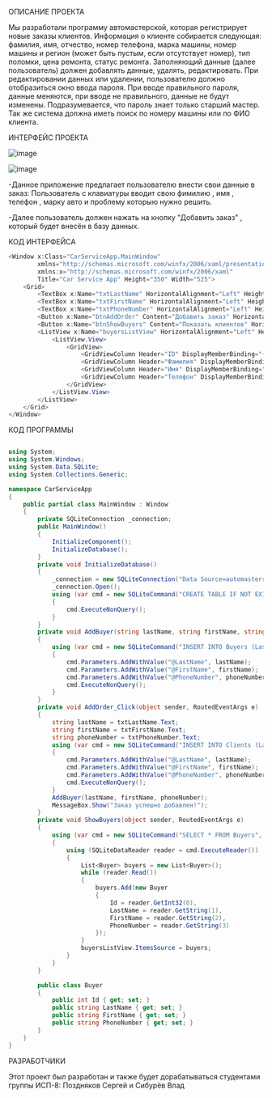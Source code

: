 ОПИСАНИЕ ПРОЕКТА

Мы разработали программу автомастерской, которая регистрирует новые заказы клиентов. Информация о клиенте собирается следующая: фамилия, имя, отчество, номер телефона, марка машины, номер машины и регион (может быть пустым, если отсутствует номер), тип поломки, цена ремонта, статус ремонта.
Заполняющий данные (далее пользователь) должен добавлять данные, удалять, редактировать. 
При редактировании данных или удалении, пользователю должно отобразиться окно ввода пароля. При вводе правильного пароля, данные меняются, при вводе не правильного, данные не будут изменены. Подразумевается, что пароль знает только старший мастер.
Так же система должна иметь поиск по номеру машины или по ФИО клиента.

ИНТЕРФЕЙС ПРОЕКТА



![image](https://github.com/sergey675/WpfApp3/assets/161806606/738fa516-c565-4963-a1dd-f18219c8ad33)


![image](https://github.com/sergey675/WpfApp3/assets/161806606/ce058102-9238-4346-b2ee-7a83b36db106)


-Данное приложение предлагает пользователю внести свои данные в заказ: Пользователь с клавиатуры вводит свою фимилию , имя , телефон , марку авто и проблему которыю нужно решить.

-Далее пользователь должен нажать на кнопку "Добавить заказ" , который будет внесён в базу данных.

КОД ИНТЕРФЕЙСА


```C#
<Window x:Class="CarServiceApp.MainWindow"
        xmlns="http://schemas.microsoft.com/winfx/2006/xaml/presentation"
        xmlns:x="http://schemas.microsoft.com/winfx/2006/xaml"
        Title="Car Service App" Height="350" Width="525">
    <Grid>
        <TextBox x:Name="txtLastName" HorizontalAlignment="Left" Height="23" Margin="10,10,0,0" TextWrapping="Wrap" VerticalAlignment="Top" Width="120"/>
        <TextBox x:Name="txtFirstName" HorizontalAlignment="Left" Height="23" Margin="10,40,0,0" TextWrapping="Wrap" VerticalAlignment="Top" Width="120"/>
        <TextBox x:Name="txtPhoneNumber" HorizontalAlignment="Left" Height="23" Margin="10,70,0,0" TextWrapping="Wrap" VerticalAlignment="Top" Width="120"/>
        <Button x:Name="btnAddOrder" Content="Добавить заказ" HorizontalAlignment="Left" Margin="10,100,0,0" VerticalAlignment="Top" Width="120" Click="AddOrder_Click"/>
        <Button x:Name="btnShowBuyers" Content="Показать клиентов" HorizontalAlignment="Left" Margin="10,130,0,0" VerticalAlignment="Top" Width="120" Click="ShowBuyers"/>
        <ListView x:Name="buyersListView" HorizontalAlignment="Left" Height="100" Margin="10,160,0,0" VerticalAlignment="Top" Width="500">
            <ListView.View>
                <GridView>
                    <GridViewColumn Header="ID" DisplayMemberBinding="{Binding Id}" Width="50"/>
                    <GridViewColumn Header="Фамилия" DisplayMemberBinding="{Binding LastName}" Width="150"/>
                    <GridViewColumn Header="Имя" DisplayMemberBinding="{Binding FirstName}" Width="150"/>
                    <GridViewColumn Header="Телефон" DisplayMemberBinding="{Binding PhoneNumber}" Width="150"/>
                </GridView>
            </ListView.View>
        </ListView>
    </Grid>
</Window>
```







КОД ПРОГРАММЫ


```C#

using System;
using System.Windows;
using System.Data.SQLite;
using System.Collections.Generic;

namespace CarServiceApp
{
    public partial class MainWindow : Window
    {
        private SQLiteConnection _connection;
        public MainWindow()
        {
            InitializeComponent();
            InitializeDatabase();
        }
        private void InitializeDatabase()
        {
            _connection = new SQLiteConnection("Data Source=automasterry.db;Version=3;");
            _connection.Open();
            using (var cmd = new SQLiteCommand("CREATE TABLE IF NOT EXISTS Buyers (Id INTEGER PRIMARY KEY, LastName TEXT, FirstName TEXT, PhoneNumber TEXT)", _connection))
            {
                cmd.ExecuteNonQuery();
            }
        }
        private void AddBuyer(string lastName, string firstName, string phoneNumber)
        {
            using (var cmd = new SQLiteCommand("INSERT INTO Buyers (LastName, FirstName, PhoneNumber) VALUES (@LastName, @FirstName, @PhoneNumber)", _connection))
            {
                cmd.Parameters.AddWithValue("@LastName", lastName);
                cmd.Parameters.AddWithValue("@FirstName", firstName);
                cmd.Parameters.AddWithValue("@PhoneNumber", phoneNumber);
                cmd.ExecuteNonQuery();
            }
        }
        private void AddOrder_Click(object sender, RoutedEventArgs e)
        {
            string lastName = txtLastName.Text;
            string firstName = txtFirstName.Text;
            string phoneNumber = txtPhoneNumber.Text;
            using (var cmd = new SQLiteCommand("INSERT INTO Clients (LastName, FirstName, PhoneNumber) VALUES (@LastName, @FirstName, @PhoneNumber)", _connection))
            {
                cmd.Parameters.AddWithValue("@LastName", lastName);
                cmd.Parameters.AddWithValue("@FirstName", firstName);
                cmd.Parameters.AddWithValue("@PhoneNumber", phoneNumber);
                cmd.ExecuteNonQuery();
            }
            AddBuyer(lastName, firstName, phoneNumber);
            MessageBox.Show("Заказ успешно добавлен!");
        }
        private void ShowBuyers(object sender, RoutedEventArgs e)
        {
            using (var cmd = new SQLiteCommand("SELECT * FROM Buyers", _connection))
            {
                using (SQLiteDataReader reader = cmd.ExecuteReader())
                {
                    List<Buyer> buyers = new List<Buyer>();
                    while (reader.Read())
                    {
                        buyers.Add(new Buyer
                        {
                            Id = reader.GetInt32(0),
                            LastName = reader.GetString(1),
                            FirstName = reader.GetString(2),
                            PhoneNumber = reader.GetString(3)
                        });
                    }
                    buyersListView.ItemsSource = buyers;
                }
            }
        }

        public class Buyer
        {
            public int Id { get; set; }
            public string LastName { get; set; }
            public string FirstName { get; set; }
            public string PhoneNumber { get; set; }
        }
    }
}
```
 



РАЗРАБОТЧИКИ

Этот проект был разработан и также будет дорабатываться студентами группы ИСП-8: Поздняков Сергей и Сибурёв Влад







